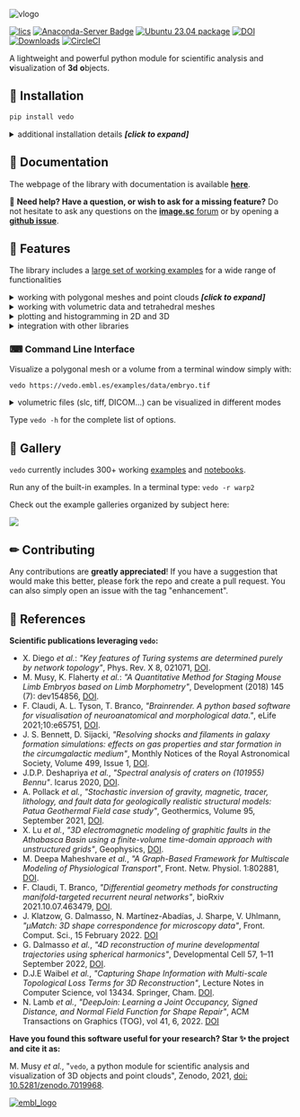 
![vlogo](https://user-images.githubusercontent.com/32848391/110344277-9bc20700-802d-11eb-8c0d-2e97226a9a32.png)


[![lics](https://img.shields.io/badge/license-MIT-blue.svg)](https://en.wikipedia.org/wiki/MIT_License)
[![Anaconda-Server Badge](https://anaconda.org/conda-forge/vedo/badges/version.svg)](https://anaconda.org/conda-forge/vedo)
[![Ubuntu 23.04 package](https://repology.org/badge/version-for-repo/ubuntu_23_04/vedo.svg)](https://repology.org/project/vedo/versions)
[![DOI](https://zenodo.org/badge/DOI/10.5281/zenodo.7734756.svg)](https://doi.org/10.5281/zenodo.7734756)
[![Downloads](https://pepy.tech/badge/vedo)](https://pepy.tech/project/vedo)
[![CircleCI](https://circleci.com/gh/marcomusy/vedo.svg?style=svg)](https://circleci.com/gh/marcomusy/vedo)


A lightweight and powerful python module
for scientific analysis and **v**isualization of **3d** **o**bjects.<br>


## 💾  Installation
```bash
pip install vedo
```

<details>
<summary>additional installation details <i><b>[click to expand]</b></i> </summary>

- To install the latest _dev_ version of `vedo`: <br>
`pip install -U git+https://github.com/marcomusy/vedo.git`

- To install from the conda-forge channel: <br>
`conda install -c conda-forge vedo`

</details>


## 📙  Documentation
The webpage of the library with documentation is available [**here**](https://vedo.embl.es).

📌 **Need help? Have a question, or wish to ask for a missing feature?**
Do not hesitate to ask any questions on the [**image.sc** forum](https://forum.image.sc/)
or by opening a [**github issue**](https://github.com/marcomusy/vedo/issues).


## 🎨  Features
The library includes a [large set of working examples](https://github.com/marcomusy/vedo/tree/master/examples)
for a wide range of functionalities

<details>
<summary>working with polygonal meshes and point clouds <i><b>[click to expand]</b></i> </summary>
<i>

- Import meshes from VTK format, STL, Wavefront OBJ, 3DS, Dolfin-XML, Neutral, GMSH, OFF, PCD (PointCloud),
- Export meshes as ASCII or binary to VTK, STL, OBJ, PLY ... formats.
- Analysis tools like Moving Least Squares, mesh morphing and more..
- Tools to visualize and edit meshes (cutting a mesh with another mesh, slicing, normalizing, moving vertex positions, etc..).
- Split mesh based on surface connectivity. Extract the largest connected area.
- Calculate areas, volumes, center of mass, average sizes etc.
- Calculate vertex and face normals, curvatures, feature edges. Fill mesh holes.
- Subdivide faces of a mesh, increasing the number of vertex points. Mesh simplification.
- Coloring and thresholding of meshes based on associated scalar or vectorial data.
- Point-surface operations: find nearest points, determine if a point lies inside or outside of a mesh.
- Create primitive shapes: spheres, arrows, cubes, torus, ellipsoids...
- Generate glyphs (associate a mesh to every vertex of a source mesh).
- Create animations easily by just setting the position of the displayed objects in the 3D scene. Add trailing lines and shadows to moving objects is supported.
- Straightforward support for multiple sync-ed or independent renderers in  the same window.
- Registration (alignment) of meshes with different techniques.
- Mesh smoothing.
- Delaunay triangulation in 2D and 3D.
- Generate meshes by joining nearby lines in space.
- Find the closest path from one point to another, traveling along the edges of a mesh.
- Find the intersection of a mesh with lines, planes or other meshes.
- Interpolate scalar and vectorial fields with Radial Basis Functions and Thin Plate Splines.
- Add sliders and buttons to interact with the scene and the individual objects.
- Visualization of tensors.
- Analysis of Point Clouds
- Moving Least Squares smoothing of 2D, 3D and 4D clouds
- Fit lines, planes, spheres and ellipsoids in space
- Identify outliers in a distribution of points
- Decimate a cloud to a uniform distribution.

</i>
</details>

<details>
<summary>working with volumetric data and tetrahedral meshes</summary>
<i>

- Import data from VTK format volumetric TIFF stacks, DICOM, SLC, MHD and more
- Import 2D images as PNG, JPEG, BMP
- Isosurfacing of volumes
- Composite and maximum projection volumetric rendering
- Generate volumetric signed-distance data from an input surface mesh
- Probe volumes with lines and planes
- Generate stream-lines and stream-tubes from vectorial fields
- Slice and crop volumes
- Support for other volumetric structures (structured and grid data)

</i>
</details>

<details>
<summary>plotting and histogramming in 2D and 3D</summary>
<i>

- Polygonal 3D text rendering with Latex-like syntax and unicode characters, with 30 different fonts.
- Fully customizable axis styles
- donut plots and pie charts
- Scatter plots in 2D and 3D
- Surface function plotting
- 1D customizable histograms
- 2D hexagonal histograms
- Polar plots, spherical plots and histogramming
- Draw latex-formatted formulas in the rendering window.
- Quiver, violin, whisker and stream-line plots
- Graphical markers analogous to matplotlib

</i>
</details>

<details>
<summary>integration with other libraries</summary>
<i>

- Integration with the [Qt5](https://www.qt.io/) framework.
- Support for [FEniCS/Dolfin](https://fenicsproject.org/) platform for visualization of PDE/FEM solutions.
- Interoperability with the [trimesh](https://trimsh.org/), [pyvista](https://github.com/pyvista/pyvista) and [pymeshlab](https://github.com/cnr-isti-vclab/PyMeshLab) libraries.
- Export 3D scenes and embed them into a [web page](https://vedo.embl.es/examples/fenics_elasticity.html).
- Embed 3D scenes in *jupyter* notebooks with [K3D](https://github.com/K3D-tools/K3D-jupyter) (can export an interactive 3D-snapshot page [here](https://vedo.embl.es/examples/geo_scene.html)).

</i>
</details>


### ⌨  Command Line Interface
Visualize a polygonal mesh or a volume from a terminal window simply with:
```bash
vedo https://vedo.embl.es/examples/data/embryo.tif
```


<details>
<summary>volumetric files (slc, tiff, DICOM...) can be visualized in different modes </summary>


|Volume 3D slicing<br>`vedo --slicer embryo.slc`| Ray-casting<br>`vedo -g`| 2D slicing<br>`vedo --slicer2d`|
|:--------|:-----|:--------|:-----|
| ![slicer](https://user-images.githubusercontent.com/32848391/80292484-50757180-8757-11ea-841f-2c0c5fe2c3b4.jpg)|![isohead](https://user-images.githubusercontent.com/32848391/58336107-5a09a180-7e43-11e9-8c4e-b50e4e95ae71.gif)|![viz_slicer](https://user-images.githubusercontent.com/32848391/90966778-fc955200-e4d6-11ea-8e29-215f7aea3860.png)  |


</details>


Type `vedo -h` for the complete list of options.<br>

## 🐾  Gallery
`vedo` currently includes 300+ working [examples](https://github.com/marcomusy/vedo/tree/master/examples) and [notebooks](https://github.com/marcomusy/vedo/tree/master/examples/notebooks). <br>

Run any of the built-in examples. In a terminal type: `vedo -r warp2`

Check out the example galleries organized by subject here:

<a href="https://vedo.embl.es/#gallery" target="_blank">

![](https://user-images.githubusercontent.com/32848391/104370203-d1aba900-551e-11eb-876c-41e0961fcdb5.jpg)

</a>


## ✏  Contributing

Any contributions are **greatly appreciated**!
If you have a suggestion that would make this better, please fork the repo and create a pull request.
You can also simply open an issue with the tag "enhancement".



## 📜  References

**Scientific publications leveraging `vedo`:**

- X. Diego *et al.*:
*"Key features of Turing systems are determined purely by network topology"*,
Phys. Rev. X 8, 021071,
[DOI](https://journals.aps.org/prx/abstract/10.1103/PhysRevX.8.021071).
- M. Musy, K. Flaherty *et al.*:
*"A Quantitative Method for Staging Mouse Limb Embryos based on Limb Morphometry"*,
Development (2018) 145 (7): dev154856,
[DOI](http://dev.biologists.org/content/145/7/dev154856).
- F. Claudi, A. L. Tyson, T. Branco, *"Brainrender. A python based software for visualisation
of neuroanatomical and morphological data."*,
eLife 2021;10:e65751,
[DOI](https://doi.org/10.7554/eLife.65751).
- J. S. Bennett, D. Sijacki,
*"Resolving shocks and filaments in galaxy formation simulations: effects on gas properties and
star formation in the circumgalactic medium"*,
Monthly Notices of the Royal Astronomical Society, Volume 499, Issue 1,
[DOI](https://doi.org/10.1093/mnras/staa2835).
- J.D.P. Deshapriya *et al.*,
*"Spectral analysis of craters on (101955) Bennu"*.
Icarus 2020,
[DOI](https://doi.org/10.1016/j.icarus.2020.114252).
- A. Pollack *et al.*,
*"Stochastic inversion of gravity, magnetic, tracer, lithology, and fault data
for geologically realistic structural models: Patua Geothermal Field case study"*,
Geothermics, Volume 95, September 2021,
[DOI](https://doi.org/10.1016/j.geothermics.2021.102129).
- X. Lu *et al.*,
*"3D electromagnetic modeling of graphitic faults in the Athabasca
 Basin using a finite-volume time-domain approach with unstructured grids"*,
Geophysics,
[DOI](https://doi.org/10.1190/geo2020-0657.1).
- M. Deepa Maheshvare *et al.*,
*"A Graph-Based Framework for Multiscale Modeling of Physiological Transport"*,
Front. Netw. Physiol. 1:802881,
[DOI](https://www.frontiersin.org/articles/10.3389/fnetp.2021.802881/full).
- F. Claudi, T. Branco,
*"Differential geometry methods for constructing manifold-targeted recurrent neural networks"*,
bioRxiv 2021.10.07.463479,
[DOI](https://doi.org/10.1101/2021.10.07.463479).
- J. Klatzow, G. Dalmasso, N. Martínez-Abadías, J. Sharpe, V. Uhlmann,
*"µMatch: 3D shape correspondence for microscopy data"*,
Front. Comput. Sci., 15 February 2022.
[DOI](https://doi.org/10.3389/fcomp.2022.777615)
- G. Dalmasso *et al.*, *"4D reconstruction of murine developmental trajectories using spherical harmonics"*,
Developmental Cell 57, 1–11 September 2022,
[DOI](https://doi.org/10.1016/j.devcel.2022.08.005).
- D.J.E Waibel *et al.*, *"Capturing Shape Information with Multi-scale Topological Loss Terms for 3D Reconstruction"*,
Lecture Notes in Computer Science, vol 13434. Springer, Cham. 
[DOI](https://doi.org/10.1007/978-3-031-16440-8_15).
- N. Lamb *et al.*, *"DeepJoin: Learning a Joint Occupancy, Signed Distance, and Normal Field Function for Shape Repair"*,
ACM Transactions on Graphics (TOG), vol 41, 6, 2022.
[DOI](https://dl.acm.org/doi/abs/10.1145/3550454.3555470)


**Have you found this software useful for your research? Star ✨ the project and cite it as:**

M. Musy  <em>et al.</em>,
"<code>vedo</code>, a python module for scientific analysis and visualization of 3D objects and point clouds",
Zenodo, 2021, <a href="https://doi.org/10.5281/zenodo.7019968">doi: 10.5281/zenodo.7019968</a>.


[![embl_logo](https://user-images.githubusercontent.com/32848391/58046204-e9157180-7b44-11e9-81c9-e916cdf9ba84.gif)](https://www.embl.es)



